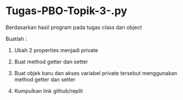 # Tugas-PBO-Topik-3-.py
Berdasarkan hasil program pada tugas class dan object

Buatlah :

1. Ubah 2 properties menjadi private

2. Buat method getter dan setter

3. Buat objek baru dan akses variabel private tersebut menggunakan method getter dan setter

4. Kumpulkan link github/replit
